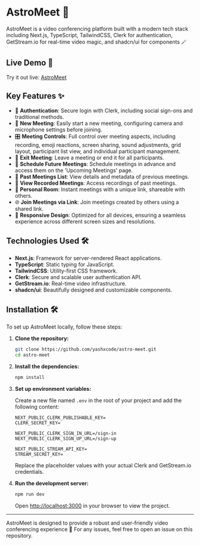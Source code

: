 # AstroMeet 🚀

AstroMeet is a video conferencing platform built with a modern tech stack including Next.js, TypeScript, TailwindCSS, Clerk for authentication, GetStream.io for real-time video magic, and shadcn/ui for components 🪄

## Live Demo 🎉

Try it out live: [AstroMeet](https://astromeet.vercel.app/)

## Key Features ✨

- 🔐 **Authentication**: Secure login with Clerk, including social sign-ons and traditional methods.
- 🎥 **New Meeting**: Easily start a new meeting, configuring camera and microphone settings before joining.
- 🎛️ **Meeting Controls**: Full control over meeting aspects, including recording, emoji reactions, screen sharing, sound adjustments, grid layout, participant list view, and individual participant management.
- 🚪 **Exit Meeting**: Leave a meeting or end it for all participants.
- 📅 **Schedule Future Meetings**: Schedule meetings in advance and access them on the 'Upcoming Meetings' page.
- 📜 **Past Meetings List**: View details and metadata of previous meetings.
- 📼 **View Recorded Meetings**: Access recordings of past meetings.
- 🔗 **Personal Room**: Instant meetings with a unique link, shareable with others.
- 🌐 **Join Meetings via Link**: Join meetings created by others using a shared link.
- 📱 **Responsive Design**: Optimized for all devices, ensuring a seamless experience across different screen sizes and resolutions.

## Technologies Used 🛠️

- **Next.js**: Framework for server-rendered React applications.
- **TypeScript**: Static typing for JavaScript.
- **TailwindCSS**: Utility-first CSS framework.
- **Clerk**: Secure and scalable user authentication API.
- **GetStream.io**: Real-time video infrastructure.
- **shadcn/ui**: Beautifully designed and customizable components.

## Installation 🛠️

To set up AstroMeet locally, follow these steps:

1. **Clone the repository:**

   ```bash
   git clone https://github.com/yashxcode/astro-meet.git
   cd astro-meet
   ```

2. **Install the dependencies:**

   ```bash
   npm install
   ```

3. **Set up environment variables:**

   Create a new file named `.env` in the root of your project and add the following content:

   ```env
   NEXT_PUBLIC_CLERK_PUBLISHABLE_KEY=
   CLERK_SECRET_KEY=

   NEXT_PUBLIC_CLERK_SIGN_IN_URL=/sign-in
   NEXT_PUBLIC_CLERK_SIGN_UP_URL=/sign-up

   NEXT_PUBLIC_STREAM_API_KEY=
   STREAM_SECRET_KEY=
   ```

   Replace the placeholder values with your actual Clerk and GetStream.io credentials.

4. **Run the development server:**

   ```bash
   npm run dev
   ```

   Open [http://localhost:3000](http://localhost:3000) in your browser to view the project.

---

AstroMeet is designed to provide a robust and user-friendly video conferencing experience 🔮
For any issues, feel free to open an issue on this repository.
